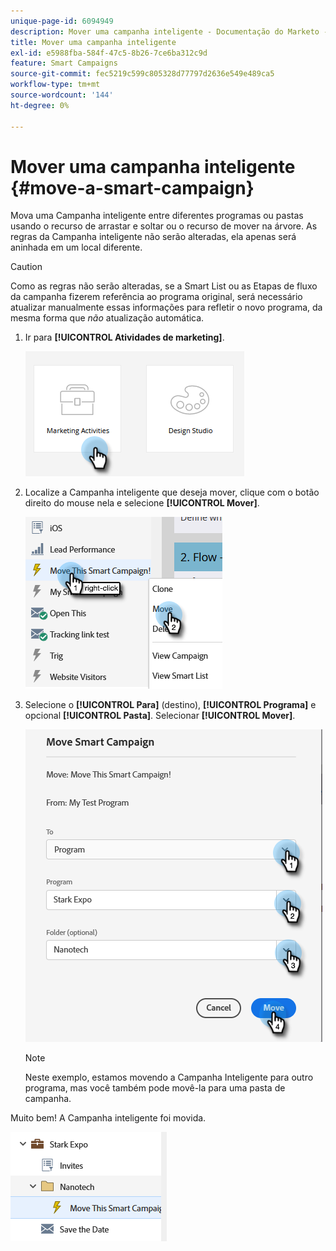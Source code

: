 ```yaml
---
unique-page-id: 6094949
description: Mover uma campanha inteligente - Documentação do Marketo - Documentação do produto
title: Mover uma campanha inteligente
exl-id: e5988fba-584f-47c5-8b26-7ce6ba312c9d
feature: Smart Campaigns
source-git-commit: fec5219c599c805328d77797d2636e549e489ca5
workflow-type: tm+mt
source-wordcount: '144'
ht-degree: 0%

---
```


# Mover uma campanha inteligente {#move-a-smart-campaign}

Mova uma Campanha inteligente entre diferentes programas ou pastas usando o recurso de arrastar e soltar ou o recurso de mover na árvore. As regras da Campanha inteligente não serão alteradas, ela apenas será aninhada em um local diferente.

>[!CAUTION]
>
>Como as regras não serão alteradas, se a Smart List ou as Etapas de fluxo da campanha fizerem referência ao programa original, será necessário atualizar manualmente essas informações para refletir o novo programa, da mesma forma que _não_ atualização automática.

1. Ir para **[!UICONTROL Atividades de marketing]**.

   ![](assets/move-a-smart-campaign-1.png)

1. Localize a Campanha inteligente que deseja mover, clique com o botão direito do mouse nela e selecione **[!UICONTROL Mover]**.

   ![](assets/move-a-smart-campaign-2.png)

1. Selecione o **[!UICONTROL Para]** (destino), **[!UICONTROL Programa]** e opcional **[!UICONTROL Pasta]**. Selecionar **[!UICONTROL Mover]**.

   ![](assets/move-a-smart-campaign-3.png)

   >[!NOTE]
   >
   >Neste exemplo, estamos movendo a Campanha Inteligente para outro programa, mas você também pode movê-la para uma pasta de campanha.

Muito bem! A Campanha inteligente foi movida.

![](assets/move-a-smart-campaign-4.png)
